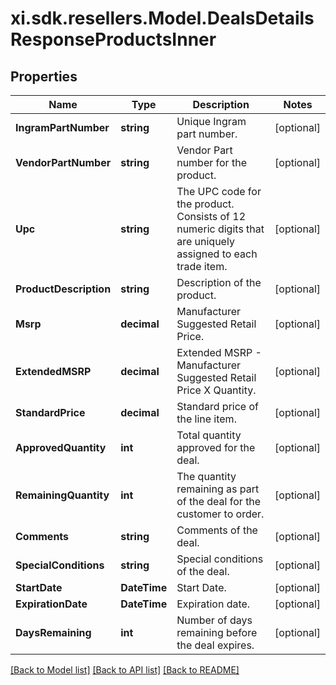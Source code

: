 # xi.sdk.resellers.Model.DealsDetailsResponseProductsInner

## Properties

Name | Type | Description | Notes
------------ | ------------- | ------------- | -------------
**IngramPartNumber** | **string** | Unique Ingram part number. | [optional] 
**VendorPartNumber** | **string** | Vendor Part number for the product. | [optional] 
**Upc** | **string** | The UPC code for the product. Consists of 12 numeric digits that are uniquely assigned to each trade item. | [optional] 
**ProductDescription** | **string** | Description of the product. | [optional] 
**Msrp** | **decimal** | Manufacturer Suggested Retail Price. | [optional] 
**ExtendedMSRP** | **decimal** | Extended MSRP - Manufacturer Suggested Retail Price X Quantity. | [optional] 
**StandardPrice** | **decimal** | Standard price of the line item. | [optional] 
**ApprovedQuantity** | **int** | Total quantity approved for the deal. | [optional] 
**RemainingQuantity** | **int** | The quantity remaining as part of the deal for the customer to order. | [optional] 
**Comments** | **string** | Comments of the deal. | [optional] 
**SpecialConditions** | **string** | Special conditions of the deal. | [optional] 
**StartDate** | **DateTime** | Start Date. | [optional] 
**ExpirationDate** | **DateTime** | Expiration date. | [optional] 
**DaysRemaining** | **int** | Number of days remaining before the deal expires. | [optional] 

[[Back to Model list]](../README.md#documentation-for-models) [[Back to API list]](../README.md#documentation-for-api-endpoints) [[Back to README]](../README.md)

